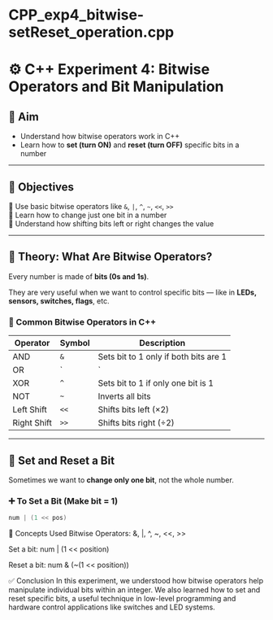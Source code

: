 # CPP_exp4_bitwise-setReset_operation.cpp
# ⚙️ C++ Experiment 4: Bitwise Operators and Bit Manipulation

## 🎯 Aim
- Understand how bitwise operators work in C++
- Learn how to **set (turn ON)** and **reset (turn OFF)** specific bits in a number

---

## 📌 Objectives
🔹 Use basic bitwise operators like `&`, `|`, `^`, `~`, `<<`, `>>`  
🔹 Learn how to change just one bit in a number  
🔹 Understand how shifting bits left or right changes the value  

---

## 🧠 Theory: What Are Bitwise Operators?

Every number is made of **bits (0s and 1s)**.

They are very useful when we want to control specific bits — like in **LEDs, sensors, switches, flags**, etc.

### 🧮 Common Bitwise Operators in C++

| Operator | Symbol | Description                              |
|----------|--------|------------------------------------------|
| AND      | `&`    | Sets bit to 1 only if both bits are 1    |
| OR       | `|`    | Sets bit to 1 if at least one bit is 1   |
| XOR      | `^`    | Sets bit to 1 if only one bit is 1       |
| NOT      | `~`    | Inverts all bits                         |
| Left Shift | `<<` | Shifts bits left (×2)                    |
| Right Shift | `>>`| Shifts bits right (÷2)                   |

---

## 🔧 Set and Reset a Bit

Sometimes we want to **change only one bit**, not the whole number.

### ➕ To **Set** a Bit (Make bit = 1)
```cpp
num | (1 << pos)
```
📌 Concepts Used
Bitwise Operators: &, |, ^, ~, <<, >>

Set a bit: num | (1 << position)

Reset a bit: num & (~(1 << position))

✅ Conclusion
In this experiment, we understood how bitwise operators help manipulate individual bits within an integer. We also learned how to set and reset specific bits, a useful technique in low-level programming and hardware control applications like switches and LED systems.

